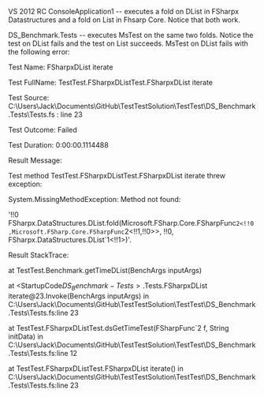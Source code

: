 VS 2012 RC
ConsoleApplication1 -- executes a fold on DList in FSharpx Datastructures and a fold on List in Fhsarp Core. Notice that both work.

DS_Benchmark.Tests -- executes MsTest on the same two folds. Notice the test on DList fails and the test on List succeeds. MsTest on DList fails with the following error:

Test Name:	FSharpxDList iterate

Test FullName:	TestTest.FSharpxDListTest.FSharpxDList iterate

Test Source:	C:\Users\Jack\Documents\GitHub\TestTestSolution\TestTest\DS_Benchmark.Tests\Tests.fs : line 23

Test Outcome:	Failed

Test Duration:	0:00:00.1114488

Result Message:

Test method TestTest.FSharpxDListTest.FSharpxDList iterate threw exception: 

System.MissingMethodException: Method not found: 

'!!0 FSharpx.DataStructures.DList.fold(Microsoft.FSharp.Core.FSharpFunc`2<!!0,Microsoft.FSharp.Core.FSharpFunc`2<!!1,!!0>>, !!0, FSharpx.DataStructures.DList`1<!!1>)'.

Result StackTrace:	

at TestTest.Benchmark.getTimeDList(BenchArgs inputArgs)

   at <StartupCode$DS_Benchmark-Tests>.$Tests.FSharpxDList iterate\@23.Invoke(BenchArgs inputArgs) in C:\Users\Jack\Documents\GitHub\TestTestSolution\TestTest\DS_Benchmark.Tests\Tests.fs:line 23
   
   at TestTest.FSharpxDListTest.dsGetTimeTest(FSharpFunc`2 f, String initData) in C:\Users\Jack\Documents\GitHub\TestTestSolution\TestTest\DS_Benchmark.Tests\Tests.fs:line 12
   
   at TestTest.FSharpxDListTest.FSharpxDList iterate() in C:\Users\Jack\Documents\GitHub\TestTestSolution\TestTest\DS_Benchmark.Tests\Tests.fs:line 23